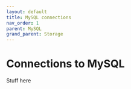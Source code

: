 ```yaml
---
layout: default
title: MySQL connections
nav_order: 1
parent: MySQL
grand_parent: Storage
---
```


# Connections to MySQL
Stuff here